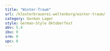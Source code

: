 ```yaml
---
title: "Winter-Traum"
url: /klosterbrauerei-weltenburg/winter-traum/
category: German Lager
style: German-Style Oktoberfest
abv: 5.4
ibu: 0
srm: 0
upc: 0
---
```


